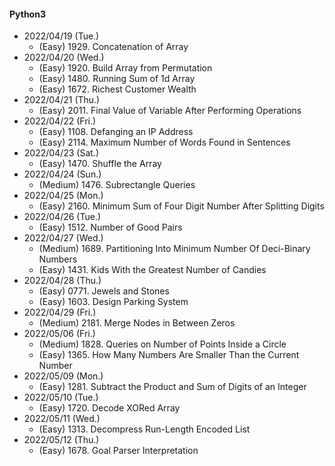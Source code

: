 #### Python3

* 2022/04/19 (Tue.)
	* (Easy)   1929. Concatenation of Array
* 2022/04/20 (Wed.)
	* (Easy)   1920. Build Array from Permutation
	* (Easy)   1480. Running Sum of 1d Array
	* (Easy)   1672. Richest Customer Wealth
* 2022/04/21 (Thu.)
	* (Easy)   2011. Final Value of Variable After Performing Operations
* 2022/04/22 (Fri.)
	* (Easy)   1108. Defanging an IP Address
	* (Easy)   2114. Maximum Number of Words Found in Sentences
* 2022/04/23 (Sat.)
	* (Easy)   1470. Shuffle the Array
* 2022/04/24 (Sun.)
	* (Medium) 1476. Subrectangle Queries
* 2022/04/25 (Mon.)
	* (Easy)   2160. Minimum Sum of Four Digit Number After Splitting Digits
* 2022/04/26 (Tue.)
	* (Easy)   1512. Number of Good Pairs
* 2022/04/27 (Wed.)
	* (Medium) 1689. Partitioning Into Minimum Number Of Deci-Binary Numbers
	* (Easy)   1431. Kids With the Greatest Number of Candies
* 2022/04/28 (Thu.)
	* (Easy)   0771. Jewels and Stones
	* (Easy)   1603. Design Parking System
* 2022/04/29 (Fri.)
	* (Medium) 2181. Merge Nodes in Between Zeros
* 2022/05/06 (Fri.)
	* (Medium) 1828. Queries on Number of Points Inside a Circle
	* (Easy)   1365. How Many Numbers Are Smaller Than the Current Number
* 2022/05/09 (Mon.)
	* (Easy)   1281. Subtract the Product and Sum of Digits of an Integer
* 2022/05/10 (Tue.)
	* (Easy)   1720. Decode XORed Array
* 2022/05/11 (Wed.)
	* (Easy)   1313. Decompress Run-Length Encoded List
* 2022/05/12 (Thu.)
	* (Easy)   1678. Goal Parser Interpretation

